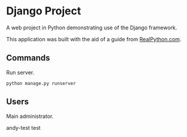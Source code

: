 # Django Project

A web project in Python demonstrating use of the Django framework.

This application was built with the aid of a guide from [RealPython.com](https://realpython.com/get-started-with-django-1/#add-bootstrap-to-your-app).

## Commands

Run server.

```
python manage.py runserver
```

## Users
Main administrator.

andy-test
test
